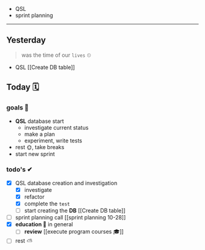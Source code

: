 - QSL
- sprint planning

---
## Yesterday
> was the time of our `lives` ⏲

- QSL [[Create DB table]]

## Today 🗓

### goals 🏴
- **QSL** database start
	- investigate current status
	- make a plan
	- experiment, write tests
- rest 🌞, take breaks
- start new sprint

### todo's ✔
- [x]  QSL database creation and investigation
	- [x] investigate 
	- [x] refactor
	- [x] complete the `test`
	- [ ] start creating the **DB** [[Create DB table]]
- [ ] sprint planning call [[sprint planning 10-28]]
- [x] **education 🎒** in general
	- [ ] **review** [[execute program courses 🎓]]
- [ ] rest ⛅